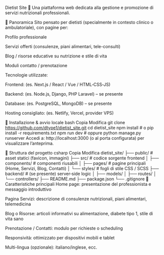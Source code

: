 Dietist Site 🥗
Una piattaforma web dedicata alla gestione e promozione di servizi nutrizionali professionali.

📌 Panoramica
Sito pensato per dietisti (specialmente in contesto clinico o ambulatoriale), con pagine per:

Profilo professionale

Servizi offerti (consulenze, piani alimentari, tele-consulti)

Blog / risorse educative su nutrizione e stile di vita

Moduli contatto / prenotazione

Tecnologie utilizzate:

Frontend: (es. Next.js / React / Vue / HTML‑CSS‑JS)

Backend: (es. Node.js, Django, PHP Laravel) – se presente

Database: (es. PostgreSQL, MongoDB) – se presente

Hosting consigliato: (es. Netlify, Vercel, provider VPS)

🚀 Installazione & avvio locale
bash
Copia
Modifica
git clone https://github.com/dtype1/dietist_site.git
cd dietist_site
npm install         # o pip install -r requirements.txt
npm run dev         # oppure python manage.py runserver
Accedi a: http://localhost:3000 (o al porta configurata) per visualizzare l’anteprima.

🧱 Struttura del progetto
csharp
Copia
Modifica
dietist_site/
├── public/             # asset statici (favicon, immagini)
├── src/                # codice sorgente frontend
│   ├── components/     # componenti riusabili
│   ├── pages/          # pagine principali (Home, Servizi, Blog, Contatti)
│   └── styles/         # fogli di stile CSS / SCSS
├── backend/            # (se presente) server‑side logic
│   ├── models/
│   ├── routes/
│   └── controllers/
├── README.md
├── package.json
└── .gitignore
🎯 Caratteristiche principali
Home page: presentazione del professionista e messaggio introduttivo

Pagina Servizi: descrizione di consulenze nutrizionali, piani alimentari, telemedicina

Blog o Risorse: articoli informativi su alimentazione, diabete tipo 1, stile di vita sano

Prenotazione / Contatti: modulo per richieste o scheduling

Responsività: ottimizzato per dispositivi mobili e tablet

Multi-lingua (opzionale): italiano/inglese, ecc.
